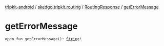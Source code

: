 [tripkit-android](../../index.md) / [skedgo.tripkit.routing](../index.md) / [RoutingResponse](index.md) / [getErrorMessage](./get-error-message.md)

# getErrorMessage

`open fun getErrorMessage(): `[`String`](https://kotlinlang.org/api/latest/jvm/stdlib/kotlin/-string/index.html)`!`